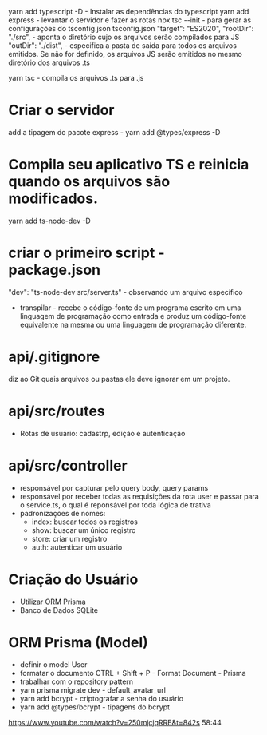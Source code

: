 yarn add typescript -D - Instalar as dependências do typescript
yarn add express - levantar o servidor e fazer as rotas
npx tsc --init - para gerar as configurações do tsconfig.json
tsconfig.json
"target": "ES2020",
"rootDir": "./src",  - aponta o diretório cujo os arquivos serão compilados para JS
"outDir": "./dist",   - especifica a pasta de saída para todos os arquivos emitidos. Se não for definido, os arquivos JS serão emitidos no mesmo diretório dos arquivos .ts

yarn tsc - compila os arquivos .ts para .js

# Criar o servidor
add a tipagem do pacote express - yarn add @types/express -D   

# Compila seu aplicativo TS e reinicia quando os arquivos são modificados.
yarn add ts-node-dev -D

# criar o primeiro script - package.json
"dev": "ts-node-dev src/server.ts" - observando um arquivo específico

 - transpilar - recebe o código-fonte de um programa escrito em uma linguagem de programação como entrada e produz um código-fonte equivalente na mesma ou uma linguagem de programação diferente.

 # api/.gitignore
diz ao Git quais arquivos ou pastas ele deve ignorar em um projeto. 

# api/src/routes
 - Rotas de usuário: cadastrp, edição e autenticação

# api/src/controller
-  responsável por capturar pelo query body, query params 
-  responsável por receber todas as requisições da rota user e passar para o service.ts, o qual é reponsável por toda lógica de trativa 
- padronizações de nomes: 
    - index: buscar todos os registros
    - show:  buscar um único registro
    - store: criar um registro
    - auth: autenticar um usuário

# Criação do Usuário
 - Utilizar ORM Prisma
 - Banco de Dados SQLite

# ORM Prisma (Model)
- definir o model User
- formatar o documento CTRL + Shift + P - Format Document - Prisma
- trabalhar com o repository pattern
- yarn prisma migrate dev - default_avatar_url
- yarn add bcrypt - criptografar a senha do usuário
- yarn add @types/bcrypt - tipagens do bcrypt

https://www.youtube.com/watch?v=250mjcjqRRE&t=842s 58:44